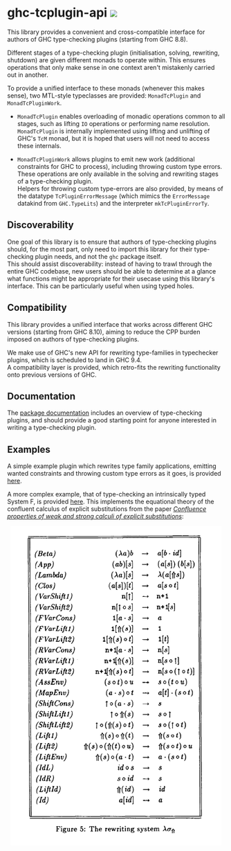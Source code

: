 

# ghc-tcplugin-api <a href="https://hackage.haskell.org/package/ghc-tcplugin-api" alt="Hackage"><img src="https://img.shields.io/hackage/v/ghc-tcplugin-api.svg" /></a>

This library provides a convenient and cross-compatible interface for authors
of GHC type-checking plugins (starting from GHC 8.8).    

Different stages of a type-checking plugin (initialisation, solving, rewriting, shutdown) are given
different monads to operate within. This ensures operations that only make sense in one context
aren't mistakenly carried out in another.    

To provide a unified interface to these monads (whenever this makes sense), two MTL-style typeclasses
are provided: `MonadTcPlugin` and `MonadTcPluginWork`.    

- `MonadTcPlugin` enables overloading of monadic operations common to all stages,
  such as lifting `IO` operations or performing name resolution.    
  `MonadTcPlugin` is internally implemented using lifting and unlifting of GHC's `TcM` monad,
  but it is hoped that users will not need to access these internals.    

- `MonadTcPluginWork` allows plugins to emit new work (additional constraints for GHC to process),
  including throwing custom type errors. These operations are only available in the solving
  and rewriting stages of a type-checking plugin.    
  Helpers for throwing custom type-errors are also provided, by means of the datatype
  `TcPluginErrorMessage` (which mimics the `ErrorMessage` datakind from `GHC.TypeLits`) and the
  interpreter `mkTcPluginErrorTy`.    

## Discoverability

One goal of this library is to ensure that authors of type-checking plugins should, for the most part,
only need to import this library for their type-checking plugin needs, and not the `ghc` package itself.    
This should assist discoverability: instead of having to trawl through the entire GHC codebase,
new users should be able to determine at a glance what functions might be appropriate for their
usecase using this library's interface. This can be particularly useful when using typed holes.

## Compatibility

This library provides a unified interface that works across different GHC versions (starting from GHC 8.10),
aiming to reduce the CPP burden imposed on authors of type-checking plugins.    

We make use of GHC's new API for rewriting type-families in typechecker plugins,
which is scheduled to land in GHC 9.4.    
A compatibility layer is provided, which retro-fits the rewriting functionality onto
previous versions of GHC.

## Documentation

The [package documentation](https://hackage.haskell.org/package/ghc-tcplugin-api) includes an overview of type-checking plugins,
and should provide a good starting point for anyone interested in writing a type-checking plugin.

## Examples

A simple example plugin which rewrites type family applications, emitting wanted constraints and
throwing custom type errors as it goes, is provided [here](examples/RewriterPlugin/plugin/RewriterPlugin.hs).    

A more complex example, that of type-checking an intrinsically typed System F, is provided
[here](examples/SystemF/src/SystemF/Plugin.hs). This implements the equational theory of the confluent calculus
of explicit substitutions from the paper [_Confluence properties of weak and strong calculi of explicit substitutions_](https://hal.inria.fr/inria-00077189):

<p align="center">
  <img src="img/substitution_calculus.png" alt="Rewrite rules for the confluent calculus of substitutions" />
</p>
